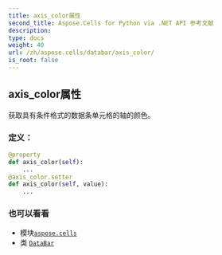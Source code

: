 ```yaml
---
title: axis_color属性
second_title: Aspose.Cells for Python via .NET API 参考文献
description:
type: docs
weight: 40
url: /zh/aspose.cells/databar/axis_color/
is_root: false
---
```

## axis_color属性

获取具有条件格式的数据条单元格的轴的颜色。
### 定义：
```python
@property
def axis_color(self):
    ...
@axis_color.setter
def axis_color(self, value):
    ...
```

### 也可以看看
* 模块[`aspose.cells`](../../)
* 类 [`DataBar`](/cells/python-net/zh/aspose.cells/databar)
